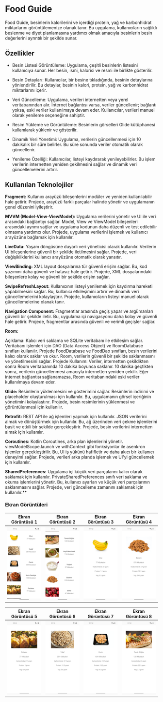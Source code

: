 
# Food Guide

Food Guide, besinlerin kalorilerini ve içerdiği protein, yağ ve karbonhidrat miktarlarını görüntülemenize olanak tanır. Bu uygulama, kullanıcıların sağlıklı beslenme ve diyet planlamasına yardımcı olmak amacıyla besinlerin besin değerlerini ayrıntılı bir şekilde sunar.



## Özellikler

- Besin Listesi Görüntüleme: Uygulama, çeşitli besinlerin listesini kullanıcıya sunar. Her besin, ismi, kalorisi ve resmi ile birlikte gösterilir.

- Besin Detayları: Kullanıcılar, bir besine tıkladığında, besinin detaylarına yönlendirilir. Bu detaylar, besinin kalori, protein, yağ ve karbonhidrat miktarlarını içerir.

- Veri Güncelleme: Uygulama, verileri internetten veya yerel veritabanından alır. İnternet bağlantısı varsa, veriler güncellenir; bağlantı yoksa, eski veriler kullanılmaya devam eder. Kullanıcılar, verileri manuel olarak yenileme seçeneğine sahiptir.

- Resim Yükleme ve Görüntüleme: Besinlerin görselleri Glide kütüphanesi kullanılarak yüklenir ve gösterilir.

- Dinamik Veri Yönetimi: Uygulama, verilerin güncellenmesi için 10 dakikalık bir süre belirler. Bu süre sonunda veriler otomatik olarak güncellenir.

- Yenileme Özelliği: Kullanıcılar, listeyi kaydırarak yenileyebilirler. Bu işlem verilerin internetten yeniden çekilmesini sağlar ve dinamik veri güncellemelerini artırır.

  
## Kullanılan Teknolojiler

**Fragment:** Kullanıcı arayüzü bileşenlerini modüler ve yeniden kullanılabilir hale getirir. Projede, arayüzü farklı parçalar halinde yönetir ve uygulamanın genel düzenini iyileştirir.

**MVVM (Model-View-ViewModel):** Uygulama verilerini yönetir ve UI ile veri arasındaki bağlantıyı sağlar. Model, View ve ViewModel bileşenleri arasındaki ayrımı sağlar ve uygulama kodunun daha düzenli ve test edilebilir olmasına yardımcı olur. Projede, uygulama verilerini işlemek ve kullanıcı arayüzüne bağlamak için kullanılır.

**LiveData:** Yaşam döngüsüne duyarlı veri yöneticisi olarak kullanılır. Verilerin UI bileşenlerine güvenli bir şekilde iletilmesini sağlar. Projede, veri değişikliklerini kullanıcı arayüzüne otomatik olarak yansıtır.

**ViewBinding:** XML layout dosyalarına tür güvenli erişim sağlar. Bu, kod yazımını daha güvenli ve hatasız hale getirir. Projede, XML dosyalarındaki bileşenlere kolay ve güvenli bir şekilde erişim sağlar.

**SwipeRefreshLayout:** Kullanıcının listeyi yenilemek için kaydırma hareketi yapabilmesini sağlar. Bu, kullanıcı etkileşimini artırır ve dinamik veri güncellemelerini kolaylaştırır. Projede, kullanıcıların listeyi manuel olarak güncellemelerine olanak tanır.

**Navigation Component:** Fragmentlar arasında geçiş yapar ve argümanları güvenli bir şekilde iletir. Bu, uygulama içi navigasyonu daha kolay ve güvenli hale getirir. Projede, fragmentlar arasında güvenli ve verimli geçişler sağlar.

**Room:**

Açıklama: Kalıcı veri saklama ve SQLite veritabanı ile etkileşim sağlar. Veritabanı işlemleri için DAO (Data Access Object) ve RoomDatabase sınıfları kullanılır. Projede FoodDatabase ve FoodDao sınıfları, besin verilerini kalıcı olarak saklar ve okur. Room, verilerin güvenli bir şekilde saklanmasını ve yönetilmesini sağlar.
Projede Kullanım: Veriler, internetten çekildikten sonra Room veritabanında 10 dakika boyunca saklanır. 10 dakika geçtikten sonra, verilerin güncellenmesi amacıyla internetten yeniden çekilir. Eğer internet bağlantısı sağlanamazsa, Room veritabanındaki eski veriler kullanılmaya devam eder.

**Glide:** Resimlerin yüklenmesini ve gösterimini sağlar. Resimlerin indirimi ve placeholder oluşturulması için kullanılır. Bu, uygulamanın görsel içeriğinin yönetimini kolaylaştırır. Projede, besin resimlerinin yüklenmesi ve görüntülenmesi için kullanılır.

**Retrofit:** REST API ile ağ işlemleri yapmak için kullanılır. JSON verilerini almak ve dönüştürmek için kullanılır. Bu, ağ üzerinden veri çekme işlemlerini basit ve etkili bir şekilde gerçekleştirir. Projede, besin verilerini internetten almak için kullanılır.

**Coroutines:** Kotlin Coroutines, arka plan işlemlerini yönetir. viewModelScope.launch ve withContext gibi fonksiyonlar ile asenkron işlemler gerçekleştirilir. Bu, UI iş yükünü hafifletir ve daha akıcı bir kullanıcı deneyimi sağlar. Projede, verileri arka planda işlemek ve UI'yi güncellemek için kullanılır.

**SharedPreferences:** Uygulama içi küçük veri parçalarını kalıcı olarak saklamak için kullanılır. PrivateSharedPreferences sınıfı veri saklama ve okuma işlemlerini yönetir. Bu, kullanıcı ayarları ve küçük veri parçalarının saklanmasını sağlar. Projede, veri güncelleme zamanını saklamak için kullanılır.**

  ### Ekran Görüntüleri
| Ekran Görüntüsü 1 | Ekran Görüntüsü 2 | Ekran Görüntüsü 3 | Ekran Görüntüsü 4 |
|------------------|------------------|------------------|------------------|
| ![Ekran 1](https://github.com/murat-guzel33/myScreenShotFiles/blob/master/Foods/Ss1.png?raw=true) | ![Ekran 2](https://github.com/murat-guzel33/myScreenShotFiles/blob/master/Foods/Ss2.png?raw=true) | ![Ekran 3](https://github.com/murat-guzel33/myScreenShotFiles/blob/master/Foods/Ss3.png?raw=true) | ![Ekran 4](https://github.com/murat-guzel33/myScreenShotFiles/blob/master/Foods/Ss4.png?raw=true) |

| Ekran Görüntüsü 5 | Ekran Görüntüsü 6 | Ekran Görüntüsü 7 | Ekran Görüntüsü 8 
|------------------|------------------|------------------|------------------|
| ![Ekran 5](https://github.com/murat-guzel33/myScreenShotFiles/blob/master/Foods/Ss5.png?raw=true) | ![Ekran 6](https://github.com/murat-guzel33/myScreenShotFiles/blob/master/Foods/Ss6.png?raw=true) | ![Ekran 7](https://github.com/murat-guzel33/myScreenShotFiles/blob/master/Foods/Ss7.png?raw=true) | ![Ekran 8](https://github.com/murat-guzel33/myScreenShotFiles/blob/master/Foods/Ss8.png?raw=true) |
